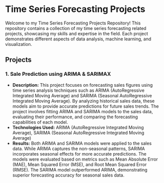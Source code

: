 # Time Series Forecasting Projects

Welcome to my Time Series Forecasting Projects Repository! This repository contains a collection of my time series forecasting related projects, showcasing my skills and expertise in the field. Each project demonstrates different aspects of data analysis, machine learning, and visualization.

## Projects

### 1. Sale Prediction using ARIMA & SARIMAX

- **Description:** This project focuses on forecasting sales figures using time series analysis techniques such as ARIMA (AutoRegressive Integrated Moving Average) and SARIMA (Seasonal AutoRegressive Integrated Moving Average). By analyzing historical sales data, these models aim to provide accurate predictions for future sales trends. The project involves fitting ARIMA and SARIMA models to the sales data, evaluating their performance, and comparing the forecasting capabilities of each model.
- **Technologies Used:** ARIMA (AutoRegressive Integrated Moving Average), SARIMA (Seasonal AutoRegressive Integrated Moving Average)
- **Results:** Both ARIMA and SARIMA models were applied to the sales data. While ARIMA captures the non-seasonal patterns, SARIMA incorporates seasonal effects for more accurate predictions. The models were evaluated based on metrics such as Mean Absolute Error (MAE), Mean Squared Error (MSE), and Root Mean Squared Error (RMSE). The SARIMA model outperformed ARIMA, demonstrating superior forecasting accuracy for seasonal sales data.
